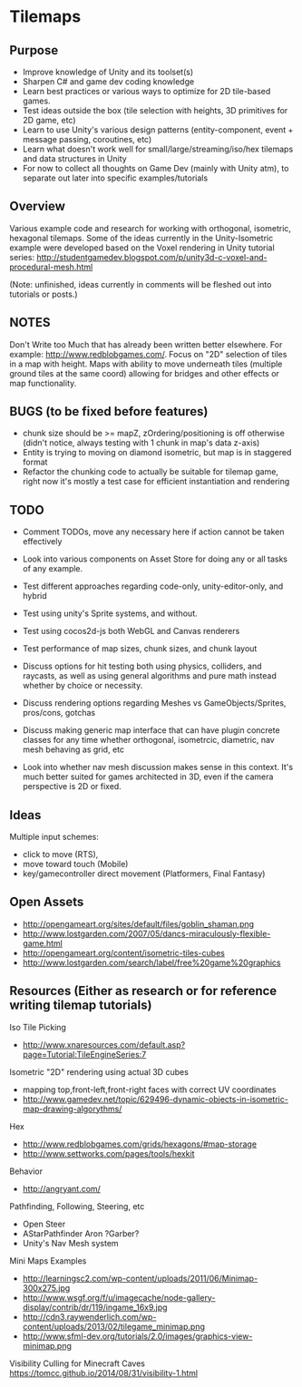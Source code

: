 Tilemaps
========

Purpose
---------
- Improve knowledge of Unity and its toolset(s)
- Sharpen C# and game dev coding knowledge
- Learn best practices or various ways to optimize for 2D tile-based games.
- Test ideas outside the box (tile selection with heights, 3D primitives for 2D game, etc)
- Learn to use Unity's various design patterns (entity-component, event + message passing, coroutines, etc) 
- Learn what doesn't work well for small/large/streaming/iso/hex tilemaps and data structures in Unity
- For now to collect all thoughts on Game Dev (mainly with Unity atm), to separate out later into specific examples/tutorials

Overview
-----------------------------------
Various example code and research for working with orthogonal, isometric, hexagonal tilemaps. Some of the ideas currently in the Unity-Isometric example were developed based on the Voxel rendering in Unity tutorial series: http://studentgamedev.blogspot.com/p/unity3d-c-voxel-and-procedural-mesh.html

(Note: unfinished, ideas currently in comments will be fleshed out into tutorials or posts.)

NOTES
-----------------------------------
Don't Write too Much that has already been written better elsewhere. For example: http://www.redblobgames.com/. Focus on "2D" selection of tiles in a map with height. Maps with ability to move underneath tiles (multiple ground tiles at the same coord) allowing for bridges and other effects or map functionality.

BUGS (to be fixed before features)
-----------------------------------
- chunk size should be >= mapZ, zOrdering/positioning is off otherwise (didn't notice, always testing with 1 chunk in map's data z-axis)
- Entity is trying to moving on diamond isometric, but map is in staggered format
- Refactor the chunking code to actually be suitable for tilemap game, right now it's mostly a test case for efficient instantiation and rendering

TODO
-----------------------------------
- Comment TODOs, move any necessary here if action cannot be taken effectively
- Look into various components on Asset Store for doing any or all tasks of any example.
- Test different approaches regarding code-only, unity-editor-only, and hybrid
- Test using unity's Sprite systems, and without.
- Test using cocos2d-js both WebGL and Canvas renderers
- Test performance of map sizes, chunk sizes, and chunk layout
- Discuss options for hit testing both using physics, colliders, and raycasts, as well as using general algorithms and pure math instead whether by choice or necessity.
- Discuss rendering options regarding Meshes vs GameObjects/Sprites, pros/cons, gotchas
- Discuss making generic map interface that can have plugin concrete classes for any time whether orthogonal, isometrcic, diametric, nav mesh behaving as grid, etc

- Look into whether nav mesh discussion makes sense in this context. It's much better suited for games architected in 3D, even if the camera perspective is 2D or fixed.

Ideas
-----------------------------------
Multiple input schemes: 
- click to move (RTS),
- move toward touch (Mobile)
- key/gamecontroller direct movement (Platformers, Final Fantasy)

Open Assets
-----------------------------------
- http://opengameart.org/sites/default/files/goblin_shaman.png
- http://www.lostgarden.com/2007/05/dancs-miraculously-flexible-game.html
- http://opengameart.org/content/isometric-tiles-cubes
- http://www.lostgarden.com/search/label/free%20game%20graphics

Resources (Either as research or for reference writing tilemap tutorials)
-----------------------------------

Iso Tile Picking
- http://www.xnaresources.com/default.asp?page=Tutorial:TileEngineSeries:7

Isometric "2D" rendering using actual 3D cubes
- mapping top,front-left,front-right faces with correct UV coordinates
- http://www.gamedev.net/topic/629496-dynamic-objects-in-isometric-map-drawing-algorythms/

Hex
- http://www.redblobgames.com/grids/hexagons/#map-storage
- http://www.settworks.com/pages/tools/hexkit

Behavior
- http://angryant.com/

Pathfinding, Following, Steering, etc
- Open Steer
- AStarPathfinder Aron ?Garber?
- Unity's Nav Mesh system

Mini Maps Examples
- http://learningsc2.com/wp-content/uploads/2011/06/Minimap-300x275.jpg
- http://www.wsgf.org/f/u/imagecache/node-gallery-display/contrib/dr/119/ingame_16x9.jpg
- http://cdn3.raywenderlich.com/wp-content/uploads/2013/02/tilegame_minimap.png
- http://www.sfml-dev.org/tutorials/2.0/images/graphics-view-minimap.png

Visibility Culling for Minecraft Caves
https://tomcc.github.io/2014/08/31/visibility-1.html